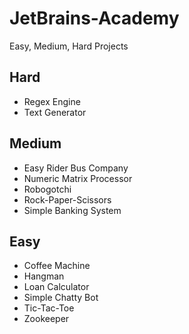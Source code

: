 # JetBrains-Academy
Easy, Medium, Hard Projects
## Hard

- Regex Engine
- Text Generator

## Medium

- Easy Rider Bus Company
- Numeric Matrix Processor
- Robogotchi
- Rock-Paper-Scissors
- Simple Banking System

## Easy

- Coffee Machine
- Hangman
- Loan Calculator
- Simple Chatty Bot
- Tic-Tac-Toe
- Zookeeper
